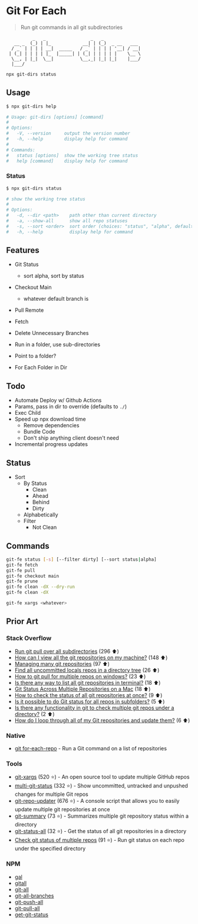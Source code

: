 # Git For Each

> Run git commands in all git subdirectories

```none
          _   _                 _   _
   __ _  (_) | |_            __| | (_)  _ __   ___
  / _` | | | | __|  _____   / _` | | | | '__| / __|
 | (_| | | | | |_  |_____| | (_| | | | | |    \__ \
  \__, | |_|  \__|          \__,_| |_| |_|    |___/
  |___/
```

```bash
npx git-dirs status
```

## Usage

```bash
$ npx git-dirs help

# Usage: git-dirs [options] [command]
#
# Options:
#   -V, --version     output the version number
#   -h, --help        display help for command
#
# Commands:
#   status [options]  show the working tree status
#   help [command]    display help for command
```

### Status

```bash
$ npx git-dirs status

# show the working tree status
#
# Options:
#   -d, --dir <path>    path other than current directory
#   -a, --show-all      show all repo statuses
#   -s, --sort <order>  sort order (choices: "status", "alpha", default: "status")
#   -h, --help          display help for command
```


## Features

* Git Status
  * sort alpha, sort by status
* Checkout Main
  * whatever default branch is
* Pull Remote
* Fetch
* Delete Unnecessary Branches

* Run in a folder, use sub-directories
* Point to a folder?
* For Each Folder in Dir

## Todo

* Automate Deploy w/ Github Actions
* Params, pass in dir to override (defaults to `./`)
* Exec Child
* Speed up npx download time
  * Remove dependencies
  * Bundle Code
  * Don't ship anything client doesn't need
* Incremental progress updates


## Status

* Sort
  * By Status
    * Clean
    * Ahead
    * Behind
    * Dirty
  * Alphabetically
  * Filter
    * Not Clean




## Commands

```bash
git-fe status [-s] [--filter dirty] [--sort status|alpha]
git-fe fetch
git-fe pull
git-fe checkout main
git-fe prune
git-fe clean -dX --dry-run
git-fe clean -dX

git-fe xargs <whatever>
```


## Prior Art


### Stack Overflow

* [Run git pull over all subdirectories](https://stackoverflow.com/q/3497123/1366033) (296 ⬆️)
* [How can I view all the git repositories on my machine?](https://stackoverflow.com/q/2020812/1366033) (148 ⬆️)
* [Managing many git repositories](https://stackoverflow.com/q/816619/1366033) (97 ⬆️)
* [Find all uncommitted locals repos in a directory tree](https://stackoverflow.com/q/961101/1366033) (26 ⬆️)
* [How to git pull for multiple repos on windows?](https://stackoverflow.com/q/24223630/1366033) (23 ⬆️)
* [Is there any way to list all git repositories in terminal?](https://stackoverflow.com/q/5101485/1366033) (18 ⬆️)
* [Git Status Across Multiple Repositories on a Mac](https://stackoverflow.com/q/2765253/1366033) (18 ⬆️)
* [How to check the status of all git repositories at once?](https://stackoverflow.com/q/24352701/1366033) (9 ⬆️)
* [Is it possible to do Git status for all repos in subfolders?](https://stackoverflow.com/q/24390040/1366033) (5 ⬆️)
* [Is there any functionality in git to check multiple git repos under a directory?](https://stackoverflow.com/q/7604960/1366033) (2 ⬆️)
* [How do I loop through all of my Git repositories and update them?](https://stackoverflow.com/q/31994427/1366033) (6 ⬆️)

### Native

* [git for-each-repo](https://git-scm.com/docs/git-for-each-repo) - Run a Git command on a list of repositories

### Tools

* [git-xargs](https://github.com/gruntwork-io/git-xargs) (520 ⭐) - An open source tool to update multiple GitHub repos
* [multi-git-status](https://github.com/fboender/multi-git-status) (332 ⭐) - Show uncommitted, untracked and unpushed changes for multiple Git repos
* [git-repo-updater](https://github.com/earwig/git-repo-updater) (676 ⭐) - A console script that allows you to easily update multiple git repositories at once
* [git-summary](https://github.com/MirkoLedda/git-summary) (73 ⭐) - Summarizes multiple git repository status within a directory
* [git-status-all](https://github.com/reednj/git-status-all) (32 ⭐) - Get the status of all git repositories in a directory
* [Check git status of multiple repos](https://gist.github.com/mzabriskie/6631607) (91 ⭐) - Run git status on each repo under the specified directory

### NPM

* [gal](https://www.npmjs.com/package/gal)
* [gitall](https://www.npmjs.com/package/gitall)
* [git-all](https://www.npmjs.com/package/git-all)
* [git-all-branches](https://www.npmjs.com/package/git-all-branches)
* [git-push-all](https://www.npmjs.com/package/git-push-all)
* [git-pull-all](https://www.npmjs.com/package/git-pull-all)
* [get-git-status](https://www.npmjs.com/package/get-git-status)

